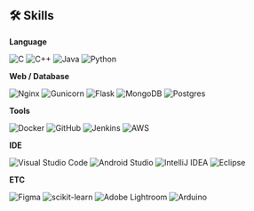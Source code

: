<!--<div align="center">

### 👋 Hi there... 
[![Hits](https://hits.seeyoufarm.com/api/count/incr/badge.svg?url=https%3A%2F%2Fgithub.com%2FCodeButter96&count_bg=%233DA1C8&title_bg=%23555555&icon=&icon_color=%23E7E7E7&title=hits&edge_flat=false)](https://hits.seeyoufarm.com)

![CodeButter96's GitHub stats](https://github-readme-stats.vercel.app/api?username=CodeButter96&show_icons=true&theme=github_dark&count_private=true&custom_title=CodeButter96's%20Github%20Stats)

![Solved.ac Profile](http://mazassumnida.wtf/api/generate_badge?boj=d0003)

[![Top Langs](https://github-readme-stats.vercel.app/api/top-langs/?username=CodeButter96&theme=github_dark)](https://github.com/anuraghazra/github-readme-stats)

</div>-->

## 🛠 Skills


**Language**

![C](https://img.shields.io/badge/c-%2300599C.svg?style=flat&logo=c&logoColor=white) ![C++](https://img.shields.io/badge/c++-%2300599C.svg?style=flat&logo=c%2B%2B&logoColor=white) ![Java](https://img.shields.io/badge/java-%23ED8B00.svg?style=flat&logo=java&logoColor=white) ![Python](https://img.shields.io/badge/python-3670A0?style=flat&logo=python&logoColor=ffdd54)

**Web / Database**

![Nginx](https://img.shields.io/badge/nginx-%23009639.svg?style=flat&logo=nginx&logoColor=white) ![Gunicorn](https://img.shields.io/badge/gunicorn-%298729.svg?style=flat&logo=gunicorn&logoColor=white) ![Flask](https://img.shields.io/badge/flask-%23000.svg?style=flat&logo=flask&logoColor=white) ![MongoDB](https://img.shields.io/badge/MongoDB-%234ea94b.svg?style=flat&logo=mongodb&logoColor=white) ![Postgres](https://img.shields.io/badge/postgres-%23316192.svg?style=flat&logo=postgresql&logoColor=white)

**Tools**

![Docker](https://img.shields.io/badge/docker-%230db7ed.svg?style=flat&logo=docker&logoColor=white) ![GitHub](https://img.shields.io/badge/github-%23121011.svg?style=flat&logo=github&logoColor=white) ![Jenkins](https://img.shields.io/badge/jenkins-%232C5263.svg?style=flat&logo=jenkins&logoColor=white)  ![AWS](https://img.shields.io/badge/AWS-%23FF9900.svg?style=flat&logo=amazon-aws&logoColor=white)

**IDE**

![Visual Studio Code](https://img.shields.io/badge/Visual%20Studio%20Code-0078d7.svg?style=flat&logo=visual-studio-code&logoColor=white) ![Android Studio](https://img.shields.io/badge/Android%20Studio-3DDC84.svg?style=flat&logo=android-studio&logoColor=white) ![IntelliJ IDEA](https://img.shields.io/badge/IntelliJIDEA-000000.svg?style=flat&logo=intellij-idea&logoColor=white) ![Eclipse](https://img.shields.io/badge/Eclipse-FE7A16.svg?style=flat&logo=Eclipse&logoColor=white) 

**ETC**

![Figma](https://img.shields.io/badge/figma-%23F24E1E.svg?style=flat&logo=figma&logoColor=white)  ![scikit-learn](https://img.shields.io/badge/scikit--learn-%23F7931E.svg?style=flat&logo=scikit-learn&logoColor=white) ![Adobe Lightroom](https://img.shields.io/badge/Adobe%20Lightroom-31A8FF.svg?style=flat&logo=Adobe%20Lightroom&logoColor=white) ![Arduino](https://img.shields.io/badge/-Arduino-00979D?style=flat&logo=Arduino&logoColor=white)




<!--
**CodeButter96/CodeButter96** is a ✨ _special_ ✨ repository because its `README.md` (this file) appears on your GitHub profile.

Here are some ideas to get you started:

- 🔭 I’m currently working on ...
- 🌱 I’m currently learning ...
- 👯 I’m looking to collaborate on ...
- 🤔 I’m looking for help with ...
- 💬 Ask me about ...
- 📫 How to reach me: ...
- 😄 Pronouns: ...
- ⚡ Fun fact: ...
-->
